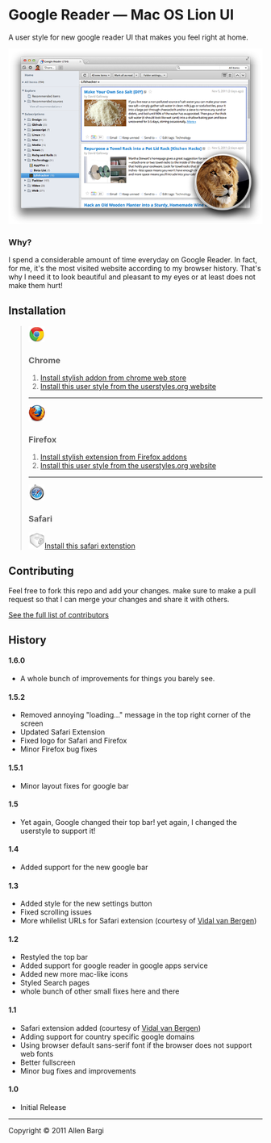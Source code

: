 # Google Reader &mdash; Mac OS Lion UI #
A user style for new google reader UI that makes you feel right at home.

[![image](https://github.com/aziz/Google-Reader-Lion-UI/raw/master/images/screenshot-small.png)](https://github.com/aziz/Google-Reader-Lion-UI/raw/master/images/screenshot.png)

### Why?
I spend a considerable amount of time everyday on Google Reader. In fact, for me, it's the most visited website according to my browser history. That's why I need it to look beautiful and pleasant to my eyes or at least does not make them hurt!

## Installation ##

> ![Chrome](https://github.com/aziz/Google-Reader-Lion-UI/raw/master/images/chrome.png)
> ### Chrome
> 1. [Install stylish addon from chrome web store](https://chrome.google.com/webstore/detail/fjnbnpbmkenffdnngjfgmeleoegfcffe)
> 2. [Install this user style from the userstyles.org website](http://bit.ly/greader-lion-ui)
>
> ------
>
> ![Firefox](https://github.com/aziz/Google-Reader-Lion-UI/raw/master/images/firefox.png)
> ### Firefox
> 1. [Install stylish extension from Firefox addons](https://addons.mozilla.org/en-US/firefox/addon/stylish/)
> 2. [Install this user style from the userstyles.org website](http://bit.ly/greader-lion-ui)
>
> -----
>
> ![Safari](https://github.com/aziz/Google-Reader-Lion-UI/raw/master/images/safari.png)
> ### Safari
>
> ![Safariextz](https://github.com/aziz/Google-Reader-Lion-UI/raw/master/images/safariextz.png)[Install this safari extenstion](https://github.com/aziz/Google-Reader-Lion-UI/raw/master/Google%20Reader%20Lion%20UI.safariextz)

## Contributing

Feel free to fork this repo and add your changes. make sure to make a pull request so that I can merge your changes and share it with others.

[See the full list of contributors](https://github.com/aziz/Google-Reader-Lion-UI/contributors)

## History ##
#### 1.6.0
* A whole bunch of improvements for things you barely see. 

#### 1.5.2
* Removed annoying "loading..." message in the top right corner of the screen
* Updated Safari Extension
* Fixed logo for Safari and Firefox
* Minor Firefox bug fixes

#### 1.5.1
* Minor layout fixes for google bar

#### 1.5
* Yet again, Google changed their top bar! yet again, I changed the userstyle to support it!

#### 1.4 
* Added support for the new google bar 

#### 1.3
* Added style for the new settings button
* Fixed scrolling issues
* More whilelist URLs for Safari extension (courtesy of [Vidal van Bergen](https://github.com/vidalvanbergen))

#### 1.2
* Restyled the top bar
* Added support for google reader in google apps service
* Added new more mac-like icons
* Styled Search pages
* whole bunch of other small fixes here and there

#### 1.1
* Safari extension added (courtesy of [Vidal van Bergen](https://github.com/vidalvanbergen))
* Adding support for country specific google domains
* Using browser default sans-serif font if the browser does not support web fonts
* Better fullscreen
* Minor bug fixes and improvements

#### 1.0
* Initial Release



------
Copyright &copy; 2011 Allen Bargi